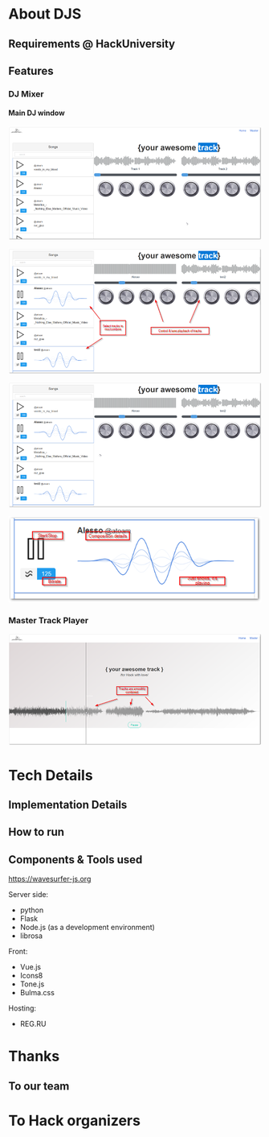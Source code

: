 # About DJS

## Requirements @ HackUniversity

## Features

### DJ Mixer

#### Main DJ window
![Main DJ window](/wiki/dj_screen.png)

![Main DJ -info ](/wiki/dj_screen_info.png)

![Main DJ - playing](/wiki/dj_screen_playing.png)

![Main DJ - track](/wiki/dj_screen_track.png)


### Master Track Player

![Main player - track](/wiki/main_screen_info.png)

# Tech Details

## Implementation Details

## How to run

## Components & Tools used

https://wavesurfer-js.org

Server side:
 - python
 - Flask
 - Node.js (as a development environment)
 - librosa

Front: 
 - Vue.js
 - Icons8
 - Tone.js
 - Bulma.css
 

Hosting:
 - REG.RU


# Thanks

## To our team

# To Hack organizers